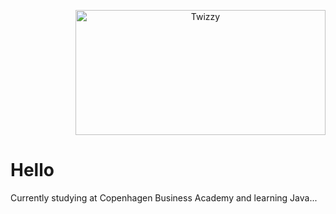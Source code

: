 <p align="right"><picture><picture align="center"><img src="https://i.imgur.com/MUiLQxU.gif" alt="Twizzy" width="400" height="200"></picture></p> </b>
<p align="left"> <h1> Hello </h1>
Currently studying at Copenhagen Business Academy and learning Java...
</p>

